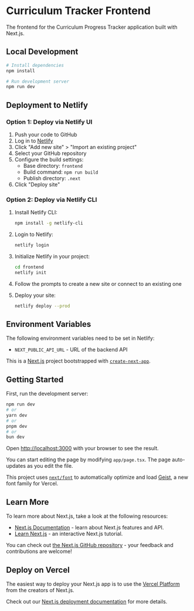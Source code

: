 # Curriculum Tracker Frontend

The frontend for the Curriculum Progress Tracker application built with Next.js.

## Local Development

```bash
# Install dependencies
npm install

# Run development server
npm run dev
```

## Deployment to Netlify

### Option 1: Deploy via Netlify UI

1. Push your code to GitHub
2. Log in to [Netlify](https://app.netlify.com/)
3. Click "Add new site" > "Import an existing project"
4. Select your GitHub repository
5. Configure the build settings:
   - Base directory: `frontend`
   - Build command: `npm run build`
   - Publish directory: `.next`
6. Click "Deploy site"

### Option 2: Deploy via Netlify CLI

1. Install Netlify CLI:
   ```bash
   npm install -g netlify-cli
   ```

2. Login to Netlify:
   ```bash
   netlify login
   ```

3. Initialize Netlify in your project:
   ```bash
   cd frontend
   netlify init
   ```

4. Follow the prompts to create a new site or connect to an existing one

5. Deploy your site:
   ```bash
   netlify deploy --prod
   ```

## Environment Variables

The following environment variables need to be set in Netlify:

- `NEXT_PUBLIC_API_URL` - URL of the backend API

This is a [Next.js](https://nextjs.org) project bootstrapped with [`create-next-app`](https://nextjs.org/docs/app/api-reference/cli/create-next-app).

## Getting Started

First, run the development server:

```bash
npm run dev
# or
yarn dev
# or
pnpm dev
# or
bun dev
```

Open [http://localhost:3000](http://localhost:3000) with your browser to see the result.

You can start editing the page by modifying `app/page.tsx`. The page auto-updates as you edit the file.

This project uses [`next/font`](https://nextjs.org/docs/app/building-your-application/optimizing/fonts) to automatically optimize and load [Geist](https://vercel.com/font), a new font family for Vercel.

## Learn More

To learn more about Next.js, take a look at the following resources:

- [Next.js Documentation](https://nextjs.org/docs) - learn about Next.js features and API.
- [Learn Next.js](https://nextjs.org/learn) - an interactive Next.js tutorial.

You can check out [the Next.js GitHub repository](https://github.com/vercel/next.js) - your feedback and contributions are welcome!

## Deploy on Vercel

The easiest way to deploy your Next.js app is to use the [Vercel Platform](https://vercel.com/new?utm_medium=default-template&filter=next.js&utm_source=create-next-app&utm_campaign=create-next-app-readme) from the creators of Next.js.

Check out our [Next.js deployment documentation](https://nextjs.org/docs/app/building-your-application/deploying) for more details.
